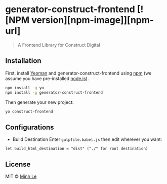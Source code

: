 # generator-construct-frontend [![NPM version][npm-image]][npm-url] 
> A Frontend Library for Construct Digital

## Installation

First, install [Yeoman](http://yeoman.io) and generator-construct-frontend using [npm](https://www.npmjs.com/) (we assume you have pre-installed [node.js](https://nodejs.org/)).

```bash
npm install -g yo
npm install -g generator-construct-frontend
```

Then generate your new project:

```bash
yo construct-frontend
```

## Configurations

 * Build Destination
 Enter `gulpfile.babel.js` then edit wherever you want:

```
let build_html_destination = "dist" ("./" for root destination)
```

## License

MIT © [Minh Le]()
